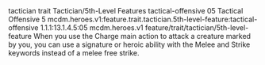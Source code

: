 <ability>
  <metadata>
    <class>tactician</class>
    <feature_type>trait</feature_type>
    <file_dpath>Tactician/5th-Level Features</file_dpath>
    <item_id>tactical-offensive</item_id>
    <item_index>05</item_index>
    <item_name>Tactical Offensive</item_name>
    <level>5</level>
    <scc>mcdm.heroes.v1:feature.trait.tactician.5th-level-feature:tactical-offensive</scc>
    <scdc>1.1.1:13.1.4.5:05</scdc>
    <source>mcdm.heroes.v1</source>
    <type>feature/trait/tactician/5th-level-feature</type>
  </metadata>
  <effects>
    <effect type="mundane">When you use the Charge main action to attack a creature marked by you, you can use a signature or heroic ability with the Melee and Strike keywords instead of a melee free strike.</effect>
  </effects>
</ability>
